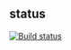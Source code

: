 ## status

[![Build status](https://ci.appveyor.com/api/projects/status/d29ftsf2u3q19ywr?svg=true)](https://ci.appveyor.com/project/AnnKhrust/HW_AJS_HTTP)


